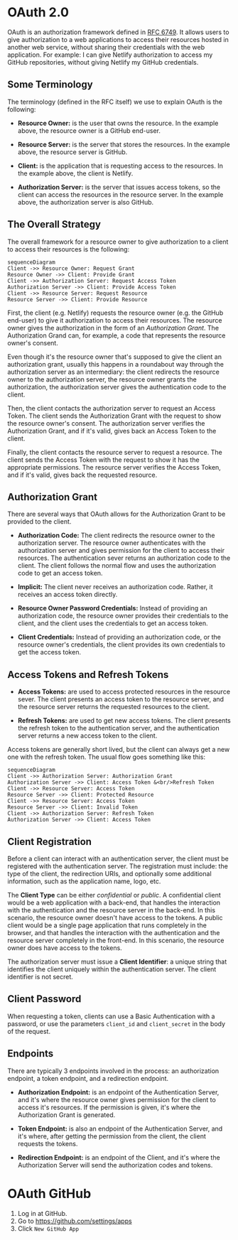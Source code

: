 # OAuth 2.0

OAuth is an authorization framework defined in [RFC
6749](https://www.rfc-editor.org/rfc/rfc6749). It allows users to give
authorization to a web applications to access their resources hosted in another
web service, without sharing their credentials with the web application. For
example: I can give Netlify authorization to access my GitHub repositories,
without giving Netlify my GitHub credentials.

## Some Terminology

The terminology (defined in the RFC itself) we use to explain OAuth is the
following:

- **Resource Owner:** is the user that owns the resource. In the example above,
  the resource owner is a GitHub end-user.

- **Resource Server:** is the server that stores the resources. In the example
  above, the resource server is GitHub.

- **Client:** is the application that is requesting access to the resources. In
  the example above, the client is Netlify.

- **Authorization Server:** is the server that issues access tokens, so the
  client can access the resources in the resource server. In the example above,
  the authorization server is also GitHub.

## The Overall Strategy

The overall framework for a resource owner to give authorization to a client to
access their resources is the following:

```mermaid
sequenceDiagram
Client ->> Resource Owner: Request Grant
Resource Owner ->> Client: Provide Grant
Client ->> Authorization Server: Request Access Token
Authorization Server ->> Client: Provide Access Token
Client ->> Resource Server: Request Resource
Resource Server ->> Client: Provide Resource
```

First, the client (e.g. Netlify) requests the resource owner (e.g. the GitHub
end-user) to give it authorization to access their resources. The resource
owner gives the authorization in the form of an _Authorization Grant_. The
Authorization Grand can, for example, a code that represents the resource
owner's consent.

Even though it's the resource owner that's supposed to give the client an
authorization grant, usually this happens in a roundabout way through the
authorization server as an intermediary: the client redirects the resource
owner to the authorization server, the resource owner grants the authorization,
the authorization server gives the authentication code to the client.

Then, the client contacts the authorization server to request an Access Token.
The client sends the Authorization Grant with the request to show the resource
owner's consent. The authorization server verifies the Authorization Grant, and
if it's valid, gives back an Access Token to the client.

Finally, the client contacts the resource server to request a resource. The
client sends the Access Token with the request to show it has the appropriate
permissions. The resource server verifies the Access Token, and if it's valid,
gives back the requested resource.

## Authorization Grant

There are several ways that OAuth allows for the Authorization Grant to be
provided to the client.

- **Authorization Code:** The client redirects the resource owner to the
  authorization server. The resource owner authenticates with the authorization
  server and gives permission for the client to access their resources. The
  authentication sever returns an authorization code to the client. The client
  follows the normal flow and uses the authorization code to get an access
  token.

- **Implicit:** The client never receives an authorization code. Rather, it
  receives an access token directly.

- **Resource Owner Password Credentials:** Instead of providing an
  authorization code, the resource owner provides their credentials to the
  client, and the client uses the credentials to get an access token.

- **Client Credentials:** Instead of providing an authorization code, or the
  resource owner's credentials, the client provides its own credentials to get
  the access token.

## Access Tokens and Refresh Tokens

- **Access Tokens:** are used to access protected resources in the resource sever.
  The client presents an access token to the resource server, and the resource
  server returns the requested resources to the client.

- **Refresh Tokens:** are used to get new access tokens. The client presents the
  refresh token to the authentication server, and the authentication server
  returns a new access token to the client.

Access tokens are generally short lived, but the client can always get a new
one with the refresh token. The usual flow goes something like this:

```mermaid
sequenceDiagram
Client ->> Authorization Server: Authorization Grant
Authorization Server ->> Client: Access Token &<br/>Refresh Token
Client ->> Resource Server: Access Token
Resource Server ->> Client: Protected Resource
Client ->> Resource Server: Access Token
Resource Server ->> Client: Invalid Token
Client ->> Authorization Server: Refresh Token
Authorization Server ->> Client: Access Token
```

## Client Registration

Before a client can interact with an authentication server, the client must be
registered with the authentication server. The registration must include: the
type of the client, the redirection URIs, and optionally some additional
information, such as the application name, logo, etc.

The **Client Type** can be either _confidential_ or _public_. A confidential
client would be a web application with a back-end, that handles the interaction
with the authentication and the resource server in the back-end. In this
scenario, the resource owner doesn't have access to the tokens. A public client
would be a single page application that runs completely in the browser, and
that handles the interaction with the authentication and the resource server
completely in the front-end. In this scenario, the resource owner does have
access to the tokens.

The authorization server must issue a **Client Identifier**: a unique string
that identifies the client uniquely within the authentication server. The
client identifier is not secret.

## Client Password

When requesting a token, clients can use a Basic Authentication with a
password, or use the parameters `client_id` and `client_secret` in the body of
the request.

## Endpoints

There are typically 3 endpoints involved in the process: an authorization
endpoint, a token endpoint, and a redirection endpoint.

- **Authorization Endpoint:** is an endpoint of the Authentication Server, and
  it's where the resource owner gives permission for the client to access it's
  resources. If the permission is given, it's where the Authorization Grant is
  generated.

- **Token Endpoint:** is also an endpoint of the Authentication Server, and
  it's where, after getting the permission from the client, the client requests
  the tokens.

- **Redirection Endpoint:** is an endpoint of the Client, and it's where the
  Authorization Server will send the authorization codes and tokens.



# OAuth GitHub

1. Log in at GitHub.
2. Go to https://github.com/settings/apps
3. Click `New GitHub App`
